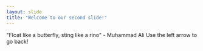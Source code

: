 ```yaml
---
layout: slide
title: "Welcome to our second slide!"
---
```

"Float like a butterfly, sting like a rino" - Muhammad Ali 
Use the left arrow to go back!

